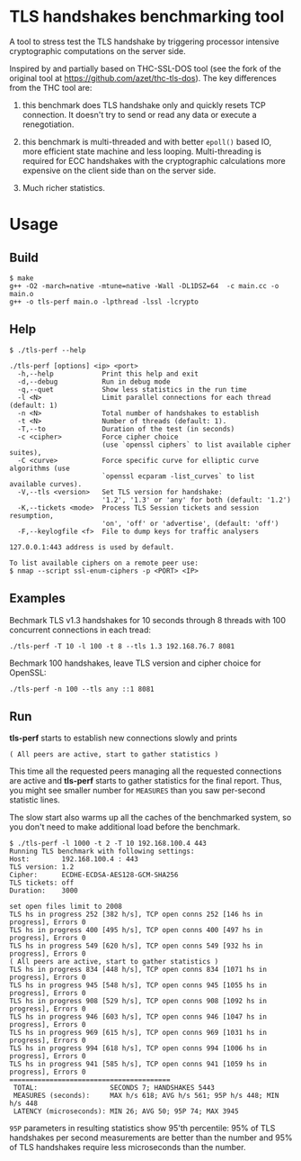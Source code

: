 # TLS handshakes benchmarking tool

A tool to stress test the TLS handshake by triggering processor intensive
cryptographic computations on the server side.

Inspired by and partially based on THC-SSL-DOS tool (see the fork of the
original tool at https://github.com/azet/thc-tls-dos). The key differences
from the THC tool are:

1. this benchmark does TLS handshake only and quickly resets TCP connection.
   It doesn't try to send or read any data or execute a renegotiation.

2. this benchmark is multi-threaded and with better `epoll()` based IO, more
   efficient state machine and less looping. Multi-threading is required for
   ECC handshakes with the cryptographic calculations more expensive on
   the client side than on the server side.

3. Much richer statistics.


# Usage

## Build
```
$ make
g++ -O2 -march=native -mtune=native -Wall -DL1DSZ=64  -c main.cc -o main.o
g++ -o tls-perf main.o -lpthread -lssl -lcrypto
```

## Help
```
$ ./tls-perf --help

./tls-perf [options] <ip> <port>
  -h,--help            Print this help and exit
  -d,--debug           Run in debug mode
  -q,--quet            Show less statistics in the run time
  -l <N>               Limit parallel connections for each thread (default: 1)
  -n <N>               Total number of handshakes to establish
  -t <N>               Number of threads (default: 1).
  -T,--to              Duration of the test (in seconds)
  -c <cipher>          Force cipher choice
                       (use `openssl ciphers` to list available cipher suites),
  -C <curve>           Force specific curve for elliptic curve algorithms (use
                       `openssl ecparam -list_curves` to list available curves).
  -V,--tls <version>   Set TLS version for handshake:
                       '1.2', '1.3' or 'any' for both (default: '1.2')
  -K,--tickets <mode>  Process TLS Session tickets and session resumption,
                       'on', 'off' or 'advertise', (default: 'off')
  -F,--keylogfile <f>  File to dump keys for traffic analysers

127.0.0.1:443 address is used by default.

To list available ciphers on a remote peer use:
$ nmap --script ssl-enum-ciphers -p <PORT> <IP>

```

## Examples

Bechmark TLS v1.3 handshakes for 10 seconds through 8 threads with 100
concurrent connections in each tread:
```
./tls-perf -T 10 -l 100 -t 8 --tls 1.3 192.168.76.7 8081
```

Bechmark 100 handshakes, leave TLS version and cipher choice for OpenSSL:
```
./tls-perf -n 100 --tls any ::1 8081
```

## Run

**tls-perf** starts to establish new connections slowly and prints
```
( All peers are active, start to gather statistics )
```
This time all the requested peers managing all the requested connections are
active and **tls-perf** starts to gather statistics for the final report. Thus,
you might see smaller number for `MEASURES` than you saw per-second statistic
lines.

The slow start also warms up all the caches of the benchmarked system, so
you don't need to make additional load before the benchmark.

```
$ ./tls-perf -l 1000 -t 2 -T 10 192.168.100.4 443
Running TLS benchmark with following settings:
Host:        192.168.100.4 : 443
TLS version: 1.2
Cipher:      ECDHE-ECDSA-AES128-GCM-SHA256
TLS tickets: off
Duration:    3000

set open files limit to 2008
TLS hs in progress 252 [382 h/s], TCP open conns 252 [146 hs in progress], Errors 0
TLS hs in progress 400 [495 h/s], TCP open conns 400 [497 hs in progress], Errors 0
TLS hs in progress 549 [620 h/s], TCP open conns 549 [932 hs in progress], Errors 0
( All peers are active, start to gather statistics )
TLS hs in progress 834 [448 h/s], TCP open conns 834 [1071 hs in progress], Errors 0
TLS hs in progress 945 [548 h/s], TCP open conns 945 [1055 hs in progress], Errors 0
TLS hs in progress 908 [529 h/s], TCP open conns 908 [1092 hs in progress], Errors 0
TLS hs in progress 946 [603 h/s], TCP open conns 946 [1047 hs in progress], Errors 0
TLS hs in progress 969 [615 h/s], TCP open conns 969 [1031 hs in progress], Errors 0
TLS hs in progress 994 [618 h/s], TCP open conns 994 [1006 hs in progress], Errors 0
TLS hs in progress 941 [585 h/s], TCP open conns 941 [1059 hs in progress], Errors 0
========================================
 TOTAL:                  SECONDS 7; HANDSHAKES 5443
 MEASURES (seconds):     MAX h/s 618; AVG h/s 561; 95P h/s 448; MIN h/s 448
 LATENCY (microseconds): MIN 26; AVG 50; 95P 74; MAX 3945
```

`95P` parameters in resulting statistics show 95'th percentile: 95% of TLS
handshakes per second measurements are better than the number and 95% of TLS
handshakes require less microseconds than the number.
